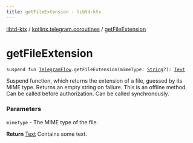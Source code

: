 ```yaml
---
title: getFileExtension - libtd-ktx
---
```


[libtd-ktx](../index.html) / [kotlinx.telegram.coroutines](index.html) / [getFileExtension](./get-file-extension.html)

# getFileExtension

`suspend fun `[`TelegramFlow`](../kotlinx.telegram.core/-telegram-flow/index.html)`.getFileExtension(mimeType: `[`String`](https://kotlinlang.org/api/latest/jvm/stdlib/kotlin/-string/index.html)`?): `[`Text`](https://tdlibx.github.io/td/docs/org/drinkless/td/libcore/telegram/TdApi.Text.html)

Suspend function, which returns the extension of a file, guessed by its MIME type. Returns an
empty string on failure. This is an offline method. Can be called before authorization. Can be
called synchronously.

### Parameters

`mimeType` - The MIME type of the file.

**Return**
[Text](https://tdlibx.github.io/td/docs/org/drinkless/td/libcore/telegram/TdApi.Text.html) Contains some text.

